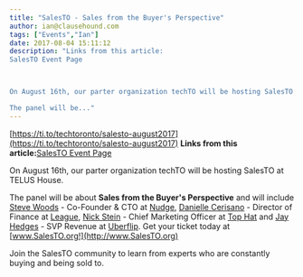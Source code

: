 ```yaml
---
title: "SalesTO - Sales from the Buyer's Perspective"
author: ian@clausehound.com
tags: ["Events","Ian"]
date: 2017-08-04 15:11:12
description: "Links from this article:
SalesTO Event Page



On August 16th, our parter organization techTO will be hosting SalesTO at TELUS House.

The panel will be..."
---
```


[https://ti.to/techtoronto/salesto-august2017](https://ti.to/techtoronto/salesto-august2017)
**Links from this article:**[SalesTO Event Page](https://ti.to/techtoronto/salesto-august2017)

On August 16th, our parter organization techTO will be hosting SalesTO at TELUS House.

The panel will be about **Sales from the Buyer's Perspective** and will include [Steve Woods](https://jgoldlust-dot-yamm-track.appspot.com/Redirect?ukey=1qLxplfKtqpHpfAr0NW_w8PV6cV5Q1UZWeCZa27Gi4Pk-1409427784&amp;key=YAMMID-86758623&amp;link=https%3A%2F%2Fwww.linkedin.com%2Fin%2Fstevewoods99%2F) - Co-Founder & CTO at [Nudge](https://jgoldlust-dot-yamm-track.appspot.com/Redirect?ukey=1qLxplfKtqpHpfAr0NW_w8PV6cV5Q1UZWeCZa27Gi4Pk-1409427784&amp;key=YAMMID-86758623&amp;link=https%3A%2F%2Fnudge.ai%2F), [Danielle Cerisano](https://jgoldlust-dot-yamm-track.appspot.com/Redirect?ukey=1qLxplfKtqpHpfAr0NW_w8PV6cV5Q1UZWeCZa27Gi4Pk-1409427784&amp;key=YAMMID-86758623&amp;link=https%3A%2F%2Fwww.linkedin.com%2Fin%2Fdanielle-cerisano-5b107736%2F) - Director of Finance at [League](https://jgoldlust-dot-yamm-track.appspot.com/Redirect?ukey=1qLxplfKtqpHpfAr0NW_w8PV6cV5Q1UZWeCZa27Gi4Pk-1409427784&amp;key=YAMMID-86758623&amp;link=https%3A%2F%2Fleague.com%2Fca%2F), [Nick Stein](https://jgoldlust-dot-yamm-track.appspot.com/Redirect?ukey=1qLxplfKtqpHpfAr0NW_w8PV6cV5Q1UZWeCZa27Gi4Pk-1409427784&amp;key=YAMMID-86758623&amp;link=https%3A%2F%2Fwww.linkedin.com%2Fin%2Fsteinnick%2F) - Chief Marketing Officer at [Top Hat](https://jgoldlust-dot-yamm-track.appspot.com/Redirect?ukey=1qLxplfKtqpHpfAr0NW_w8PV6cV5Q1UZWeCZa27Gi4Pk-1409427784&amp;key=YAMMID-86758623&amp;link=https%3A%2F%2Ftophat.com%2F) and [Jay Hedges](https://jgoldlust-dot-yamm-track.appspot.com/Redirect?ukey=1qLxplfKtqpHpfAr0NW_w8PV6cV5Q1UZWeCZa27Gi4Pk-1409427784&amp;key=YAMMID-86758623&amp;link=https%3A%2F%2Fwww.linkedin.com%2Fin%2Fjayhedges%2F) - SVP Revenue at [Uberflip](https://jgoldlust-dot-yamm-track.appspot.com/Redirect?ukey=1qLxplfKtqpHpfAr0NW_w8PV6cV5Q1UZWeCZa27Gi4Pk-1409427784&amp;key=YAMMID-86758623&amp;link=https%3A%2F%2Fwww.uberflip.com%2F). Get your ticket today at [www.SalesTO.org!](http://www.SalesTO.org)

Join the SalesTO community to learn from experts who are constantly buying and being sold to.

 